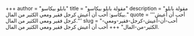 +++
author = "بابلو بيكاسو"
title = "مقولة بابلو بيكاسو"
description = "مقولة بابلو بيكاسو: أحب أن أعيش كرجل فقير ومعي الكثير من المال."
quote = '''أحب أن أعيش كرجل فقير ومعي الكثير من المال.''' 
slug = "أحب-أن-أعيش-كرجل-فقير-ومعي-الكثير-من-المال"
+++
أحب أن أعيش كرجل فقير ومعي الكثير من المال.
